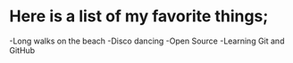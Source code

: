 # Here is a list of my favorite things;
-Long walks on the beach
-Disco dancing
-Open Source
-Learning Git and GitHub
